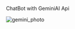 ChatBot with GeminiAI Api





![gemini_photo](https://github.com/cemer99/gemini_ai_chat/assets/92156523/268eaedf-91d1-42e0-a749-952d7177995d)
